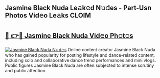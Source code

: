 ## Jasmine Black Nuda Le𝚊k𝚎d N𝚞𝚍es - Part-Usn Photos Vid𝚎o Le𝚊ks CLOlM

# <h2><a href="http://fbeldxi.evod.top/?m=Jasmine+Black+Nuda">🔗 👉🔴 Jasmine Black Nuda Vid𝚎o Ph𝚘t𝚘s</a></h2>

[![Jasmine Black Nuda N𝚞d𝚎s](https://i.imgur.com/8V9OHl7.gif)](http://fbeldxi.evod.top/?m=Jasmine+Black+Nuda)
Online content creator Jasmine Black Nuda who has gained popularity for posting lifestyle and dance-related content, including solo and collaborative dance trend performances and mini vlogs. Public figures Jasmine Black Nuda are often subjected to intense scrutiny and public attention. 
